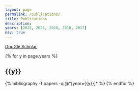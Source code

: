 ```yaml
---
layout: page
permalink: /publications/
title: Publications
description: 
years: [2022, 2021, 2020, 2018, 2017]
nav: true
---
```

[GooGle Scholar](https://scholar.google.com/citations?user=8RH6-hkAAAAJ&hl=zh-CN)

<div class="publications">

{% for y in page.years %}
  <h2 class="year">{{y}}</h2>
  {% bibliography -f papers -q @*[year={{y}}]* %}
{% endfor %}

</div>
